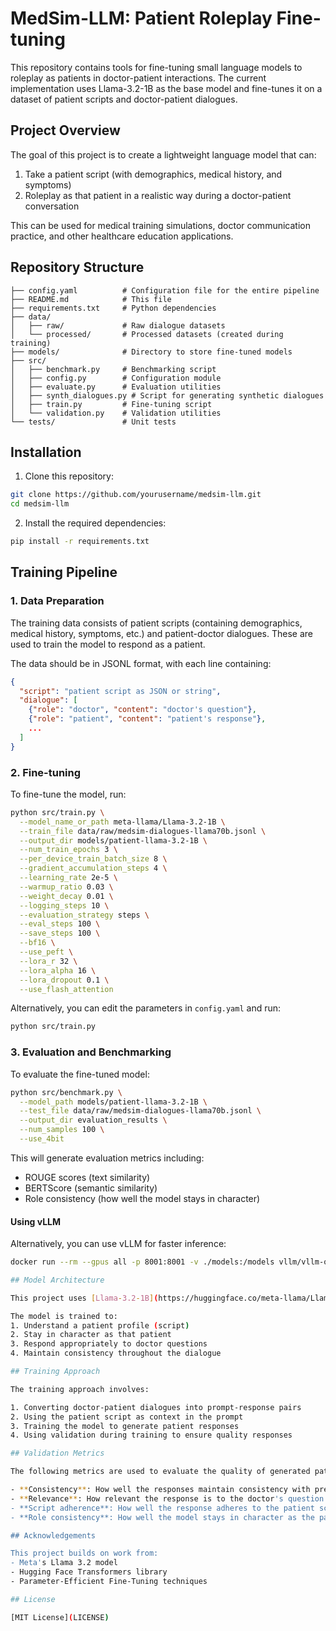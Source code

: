# MedSim-LLM: Patient Roleplay Fine-tuning

This repository contains tools for fine-tuning small language models to roleplay as patients in doctor-patient interactions. The current implementation uses Llama-3.2-1B as the base model and fine-tunes it on a dataset of patient scripts and doctor-patient dialogues.

## Project Overview

The goal of this project is to create a lightweight language model that can:
1. Take a patient script (with demographics, medical history, and symptoms)
2. Roleplay as that patient in a realistic way during a doctor-patient conversation

This can be used for medical training simulations, doctor communication practice, and other healthcare education applications.

## Repository Structure

```
├── config.yaml          # Configuration file for the entire pipeline
├── README.md            # This file
├── requirements.txt     # Python dependencies
├── data/
│   ├── raw/             # Raw dialogue datasets
│   └── processed/       # Processed datasets (created during training)
├── models/              # Directory to store fine-tuned models
├── src/
│   ├── benchmark.py     # Benchmarking script
│   ├── config.py        # Configuration module
│   ├── evaluate.py      # Evaluation utilities
│   ├── synth_dialogues.py # Script for generating synthetic dialogues
│   ├── train.py         # Fine-tuning script
│   └── validation.py    # Validation utilities
└── tests/               # Unit tests
```

## Installation

1. Clone this repository:
```bash
git clone https://github.com/yourusername/medsim-llm.git
cd medsim-llm
```

2. Install the required dependencies:
```bash
pip install -r requirements.txt
```

## Training Pipeline

### 1. Data Preparation

The training data consists of patient scripts (containing demographics, medical history, symptoms, etc.) and patient-doctor dialogues. These are used to train the model to respond as a patient.

The data should be in JSONL format, with each line containing:
```json
{
  "script": "patient script as JSON or string",
  "dialogue": [
    {"role": "doctor", "content": "doctor's question"},
    {"role": "patient", "content": "patient's response"},
    ...
  ]
}
```

### 2. Fine-tuning

To fine-tune the model, run:

```bash
python src/train.py \
  --model_name_or_path meta-llama/Llama-3.2-1B \
  --train_file data/raw/medsim-dialogues-llama70b.jsonl \
  --output_dir models/patient-llama-3.2-1B \
  --num_train_epochs 3 \
  --per_device_train_batch_size 8 \
  --gradient_accumulation_steps 4 \
  --learning_rate 2e-5 \
  --warmup_ratio 0.03 \
  --weight_decay 0.01 \
  --logging_steps 10 \
  --evaluation_strategy steps \
  --eval_steps 100 \
  --save_steps 100 \
  --bf16 \
  --use_peft \
  --lora_r 32 \
  --lora_alpha 16 \
  --lora_dropout 0.1 \
  --use_flash_attention
```

Alternatively, you can edit the parameters in `config.yaml` and run:

```bash
python src/train.py
```

### 3. Evaluation and Benchmarking

To evaluate the fine-tuned model:

```bash
python src/benchmark.py \
  --model_path models/patient-llama-3.2-1B \
  --test_file data/raw/medsim-dialogues-llama70b.jsonl \
  --output_dir evaluation_results \
  --num_samples 100 \
  --use_4bit
```

This will generate evaluation metrics including:
- ROUGE scores (text similarity)
- BERTScore (semantic similarity)
- Role consistency (how well the model stays in character)


#### Using vLLM
Alternatively, you can use vLLM for faster inference:

```bash
docker run --rm --gpus all -p 8001:8001 -v ./models:/models vllm/vllm-openai:latest --model HuggingFaceTB/SmolLM2-360M --port 8001 --chat-template /models/template.jinja --enable-lora --lora-modules medsim=/models/patient --max-lora-rank 64

## Model Architecture

This project uses [Llama-3.2-1B](https://huggingface.co/meta-llama/Llama-3.2-1B) as the base model and applies Parameter-Efficient Fine-Tuning (PEFT) using LoRA (Low-Rank Adaptation) to reduce memory requirements and training time.

The model is trained to:
1. Understand a patient profile (script)
2. Stay in character as that patient
3. Respond appropriately to doctor questions
4. Maintain consistency throughout the dialogue

## Training Approach

The training approach involves:

1. Converting doctor-patient dialogues into prompt-response pairs
2. Using the patient script as context in the prompt
3. Training the model to generate patient responses
4. Using validation during training to ensure quality responses

## Validation Metrics

The following metrics are used to evaluate the quality of generated patient responses:

- **Consistency**: How well the responses maintain consistency with previous dialogue
- **Relevance**: How relevant the response is to the doctor's question
- **Script adherence**: How well the response adheres to the patient script
- **Role consistency**: How well the model stays in character as the patient

## Acknowledgements

This project builds on work from:
- Meta's Llama 3.2 model
- Hugging Face Transformers library
- Parameter-Efficient Fine-Tuning techniques

## License

[MIT License](LICENSE)